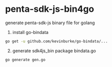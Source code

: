 # penta-sdk-js-bin4go
generate penta-sdk-js binary file for golang

1. install go-bindata
```bash
go get -u github.com/kevinburke/go-bindata/...
```

2. generate sdk4js_bin package bindata.go

```bash
go generate gen.go 
```

